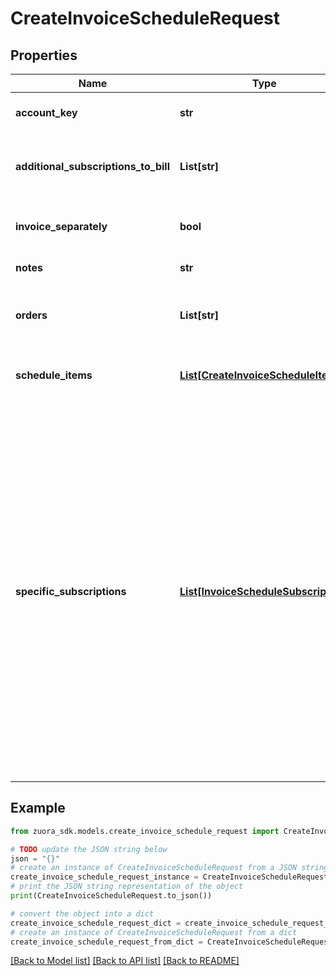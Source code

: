 # CreateInvoiceScheduleRequest


## Properties

Name | Type | Description | Notes
------------ | ------------- | ------------- | -------------
**account_key** | **str** | The ID or number of the account associated with the invoice schedule.  | 
**additional_subscriptions_to_bill** | **List[str]** | A list of the numbers of the subscriptions that need to be billed together with the invoice schedule.   One invoice schedule can have at most 600 additional subscriptions.  | [optional] 
**invoice_separately** | **bool** | Whether the invoice items created from the invoice schedule appears on a separate invoice when Zuora generates invoices.  | [optional] 
**notes** | **str** | Comments on the invoice schedule.  | [optional] 
**orders** | **List[str]** | A list of the IDs or numbers of the orders associated with the invoice schedule. One invoice schedule can be associated with at most 10 orders.  | 
**schedule_items** | [**List[CreateInvoiceScheduleItem]**](CreateInvoiceScheduleItem.md) | Container for invoice schedule items. One invoice schedule can have at most 50 invoice schedule items.  | [optional] 
**specific_subscriptions** | [**List[InvoiceScheduleSubscription]**](InvoiceScheduleSubscription.md) | A list of the numbers of specific subscriptions associated with the invoice schedule.  - If the subscriptions specified in this field belong to the orders specified in the &#x60;orders&#x60; field, only the specific subscriptions instead of the orders are associated with the invoice schedule.  - If only the &#x60;orders&#x60; field is specified, all the subscriptions from the order are associated with the invoice schedule.  Example: &#x60;&#x60;&#x60; {   \&quot;orders\&quot;: [     \&quot;O-00000001\&quot;, \&quot;O-00000002\&quot;   ],   \&quot;specificSubscriptions\&quot;: [     {       \&quot;orderKey\&quot;: \&quot;O-00000001\&quot;,       \&quot;subscriptionKey\&quot;: \&quot;S-00000001\&quot;     }   ] } &#x60;&#x60;&#x60; - For the order with number O-00000001, only subscription S-00000001 contained in the order is associated with the invoice schedule. - For the order with number O-00000002, all subscriptions contained in the order are associated with the invoice schedule.  | [optional] 

## Example

```python
from zuora_sdk.models.create_invoice_schedule_request import CreateInvoiceScheduleRequest

# TODO update the JSON string below
json = "{}"
# create an instance of CreateInvoiceScheduleRequest from a JSON string
create_invoice_schedule_request_instance = CreateInvoiceScheduleRequest.from_json(json)
# print the JSON string representation of the object
print(CreateInvoiceScheduleRequest.to_json())

# convert the object into a dict
create_invoice_schedule_request_dict = create_invoice_schedule_request_instance.to_dict()
# create an instance of CreateInvoiceScheduleRequest from a dict
create_invoice_schedule_request_from_dict = CreateInvoiceScheduleRequest.from_dict(create_invoice_schedule_request_dict)
```
[[Back to Model list]](../README.md#documentation-for-models) [[Back to API list]](../README.md#documentation-for-api-endpoints) [[Back to README]](../README.md)


